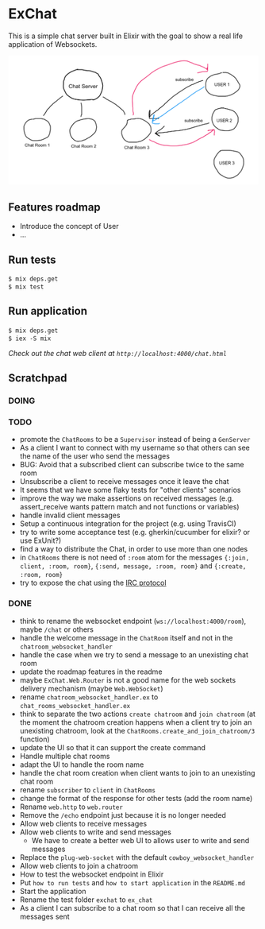 # ExChat

This is a simple chat server built in Elixir with the goal to show a real life application of Websockets.

![the sketch](/sketch.png?raw=true)

## Features roadmap

- Introduce the concept of User
- ...

## Run tests

```
$ mix deps.get
$ mix test
```

## Run application

```
$ mix deps.get
$ iex -S mix
```

_Check out the chat web client at `http://localhost:4000/chat.html`_

## Scratchpad

### DOING


### TODO

- promote the `ChatRooms` to be a `Supervisor` instead of being a `GenServer`
- As a client I want to connect with my username so that others can see the name of the user who send the messages
- BUG: Avoid that a subscribed client can subscribe twice to the same room
- Unsubscribe a client to receive messages once it leave the chat
- It seems that we have some flaky tests for "other clients" scenarios
- improve the way we make assertions on received messages (e.g. assert_receive wants pattern match and not functions or variables)
- handle invalid client messages
- Setup a continuous integration for the project (e.g. using TravisCI)
- try to write some acceptance test (e.g. gherkin/cucumber for elixir? or use ExUnit?)
- find a way to distribute the Chat, in order to use more than one nodes
- in `ChatRooms` there is not need of `:room` atom for the messages `{:join, client, :room, room}`, `{:send, message, :room, room}` and `{:create, :room, room}`
- try to expose the chat using the [IRC protocol](https://tools.ietf.org/html/rfc1459)

### DONE

- think to rename the websocket endpoint (`ws://localhost:4000/room`), maybe `/chat` or others
- handle the welcome message in the `ChatRoom` itself and not in the `chatroom_websocket_handler`
- handle the case when we try to send a message to an unexisting chat room
- update the roadmap features in the readme
- maybe `ExChat.Web.Router` is not a good name for the web sockets delivery mechanism (maybe `Web.WebSocket`)
- rename `chatroom_websocket_handler.ex` to `chat_rooms_websocket_handler.ex`
- think to separate the two actions `create chatroom` and `join chatroom` (at the moment the chatroom creation happens when a client try to join an unexisting chatroom, look at the `ChatRooms.create_and_join_chatroom/3` function)
- update the UI so that it can support the create command
- Handle multiple chat rooms
- adapt the UI to handle the room name
- handle the chat room creation when client wants to join to an unexisting chat room
- rename `subscriber` to `client` in `ChatRooms`
- change the format of the response for other tests (add the room name)
- Rename `web.http` to `web.router`
- Remove the `/echo` endpoint just because it is no longer needed
- Allow web clients to receive messages
- Allow web clients to write and send messages
  - We have to create a better web UI to allows user to write and send messages
- Replace the `plug-web-socket` with the default `cowboy_websocket_handler`
- Allow web clients to join a chatroom
- How to test the websocket endpoint in Elixir
- Put `how to run tests` and `how to start application` in the `README.md`
- Start the application
- Rename the test folder `exchat` to `ex_chat`
- As a client I can subscribe to a chat room so that I can receive all the messages sent
